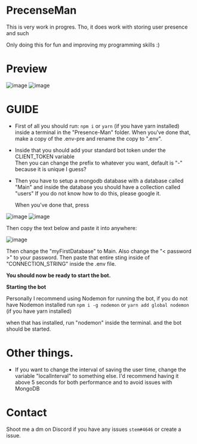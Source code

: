 # PrecenseMan
This is very work in progres. 
Tho, it does work with storing user presence and such

Only doing this for fun and improving my programming skills :)

# Preview
![image](https://user-images.githubusercontent.com/51480428/114279520-68600700-9a35-11eb-96d5-eef62a0cab5d.png)
![image](https://user-images.githubusercontent.com/51480428/114279525-6e55e800-9a35-11eb-97f3-37aeef6bab23.png)



# GUIDE 

- First of all you should run:
  ``npm i``  or ``yarn`` (if you have yarn installed) inside a terminal in the "Presence-Man" folder.
  When you've done that, make a copy of the .env-pre and rename the copy to ".env".
- Inside that you should add your standard bot token under the CLIENT_TOKEN variable  
  Then you can change the prefix to whatever you want, default is "-" because it is unique I guess?
- Then you have to setup a mongodb database with a database called "Main" and inside the database you should have a collection called "users"
  If you do not know how to do this, please google it. 
   
  When you've done that, press 

![image](https://user-images.githubusercontent.com/51480428/114258864-fa322a80-99c9-11eb-9d0d-53fb686eed76.png)
![image](https://user-images.githubusercontent.com/51480428/114258881-29489c00-99ca-11eb-881b-e755b84c53e9.png)

Then copy the text below and paste it into anywhere: 

![image](https://user-images.githubusercontent.com/51480428/114258894-3cf40280-99ca-11eb-8525-b6913c8615f9.png)

Then change the "myFirstDatabase" to Main.
Also change the "< password >" to your password.
Then paste that entire sting inside of "CONNECTION_STRING" inside the .env file.
  
  
**You should now be ready to start the bot.**

**Starting the bot**

Personally I recommend using Nodemon for running the bot, if you do not have Nodemon installed run
``npm i -g nodemon`` or ``yarn add global nodemon`` (if you have yarn installed)

when that has installed, run "nodemon" inside the terminal. 
and the bot should be started.



# Other things.

- If you want to change the interval of saving the user time, change the variable "localInterval" to something else. I'd recommend having it above 5 seconds for both performance and to avoid issues with MongoDB 

# Contact
Shoot me a dm on Discord if you have any issues
``stem#4646`` or create a issue. 


